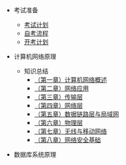 - 考试准备

  - [考试计划](./docs/考试准备/课程安排.md)
  - [自考流程](https://learning-materials.oss-cn-guangzhou.aliyuncs.com/2020%E5%B9%B4%E8%87%AA%E8%80%83%E6%B5%81%E7%A8%8B.pdf)
  - [开考计划](https://learning-materials.oss-cn-guangzhou.aliyuncs.com/2021%E4%B8%93%E5%8D%87%E6%9C%AC%E5%BC%80%E8%80%83%E8%AE%A1%E5%88%92.pdf)

- 计算机网络原理

  - 知识总结
    - [（第一章）计算机网络概述](./docs/课程备考/计算机网络原理/知识总结/（第一章）计算机网络概述.md)
    - [（第二章）网络应用](./docs/课程备考/计算机网络原理/知识总结/（第二章）网络应用.md)
    - [（第三章）传输层](./docs/课程备考/计算机网络原理/知识总结/（第三章）传输层.md)
    - [（第四章）网络层](./docs/课程备考/计算机网络原理/知识总结/（第四章）网络层.md)
    - [（第五章）数据链路层与局域网](./docs/课程备考/计算机网络原理/知识总结/（第五章）数据链路层与局域网.md)
    - [（第六章）物理层](./docs/课程备考/计算机网络原理/知识总结/（第六章）物理层.md)
    - [（第七章）无线与移动网络](./docs/课程备考/计算机网络原理/知识总结/（第七章）无线与移动网络.md)
    - [（第八章）网络安全基础](./docs/课程备考/计算机网络原理/知识总结/（第八章）网络安全基础.md)

- 数据库系统原理
